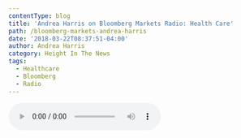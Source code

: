 ```yaml
---
contentType: blog
title: 'Andrea Harris on Bloomberg Markets Radio: Health Care'
path: /bloomberg-markets-andrea-harris
date: '2018-03-22T08:37:51-04:00'
author: Andrea Harris
category: Height In The News
tags:
  - Healthcare
  - Bloomberg
  - Radio
---
```

<audio controls>

  <source src="" type="audio/ogg">

  <source src="/files/andrea_harris_bloom_03_08_18.mp3" type="audio/mpeg">

Your browser does not support the audio element.

</audio>
